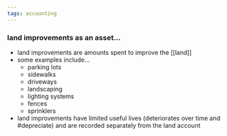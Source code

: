 ```yaml
---
tags: accounting
---
```


### land improvements as an asset...
- land improvements are amounts spent to improve the [[land]]
- some examples include...
	- parking lots
	- sidewalks
	- driveways
	- landscaping
	- lighting systems
	- fences
	- sprinklers
- land improvements have limited useful lives (deteriorates over time and #depreciate) and are recorded separately from the land account
